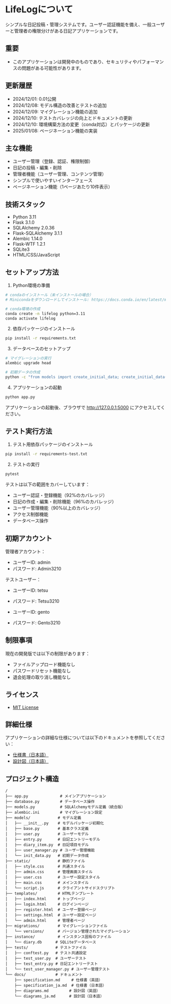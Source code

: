 # LifeLogについて

シンプルな日記投稿・管理システムです。ユーザー認証機能を備え、一般ユーザーと管理者の権限分けがある日記アプリケーションです。

## 重要
- このアプリケーションは開発中のものであり、セキュリティやパフォーマンスの問題がある可能性があります。

## 更新履歴
- 2024/12/01: 0.01公開
- 2024/12/08: モデル構造の改善とテストの追加
- 2024/12/09: マイグレーション機能の追加
- 2024/12/10: テストカバレッジの向上とドキュメントの更新
- 2024/12/10: 環境構築方法の変更（conda対応）とパッケージの更新
- 2025/01/08: ページネーション機能の実装

## 主な機能

- ユーザー管理（登録、認証、権限制御）
- 日記の投稿・編集・削除
- 管理者機能（ユーザー管理、コンテンツ管理）
- シンプルで使いやすいインターフェース
- ページネーション機能（1ページあたり10件表示）

## 技術スタック

- Python 3.11
- Flask 3.1.0
- SQLAlchemy 2.0.36
- Flask-SQLAlchemy 3.1.1
- Alembic 1.14.0
- Flask-WTF 1.2.1
- SQLite3
- HTML/CSS/JavaScript

## セットアップ方法

1. Python環境の準備
```bash
# condaのインストール（未インストールの場合）
# Minicondaをダウンロードしてインストール: https://docs.conda.io/en/latest/miniconda.html

# conda環境の作成
conda create -n lifelog python=3.11
conda activate lifelog
```

2. 依存パッケージのインストール
```bash
pip install -r requirements.txt
```

3. データベースのセットアップ
```bash
# マイグレーションの実行
alembic upgrade head

# 初期データの作成
python -c "from models import create_initial_data; create_initial_data()"
```

4. アプリケーションの起動
```bash
python app.py
```

アプリケーションの起動後、ブラウザで http://127.0.0.1:5000 にアクセスしてください。

## テスト実行方法

1. テスト用依存パッケージのインストール
```bash
pip install -r requirements-test.txt
```

2. テストの実行
```bash
pytest
```

テストは以下の範囲をカバーしています：
- ユーザー認証・登録機能（92%のカバレッジ）
- 日記の作成・編集・削除機能（96%のカバレッジ）
- ユーザー管理機能（90%以上のカバレッジ）
- アクセス制御機能
- データベース操作

## 初期アカウント

管理者アカウント：
- ユーザーID: admin
- パスワード: Admin3210

テストユーザー：
- ユーザーID: tetsu
- パスワード: Tetsu3210

- ユーザーID: gento
- パスワード: Gento3210

## 制限事項

現在の開発版では以下の制限があります：
- ファイルアップロード機能なし
- パスワードリセット機能なし
- 退会処理の取り消し機能なし

## ライセンス
- [MIT License](LICENSE)

## 詳細仕様

アプリケーションの詳細な仕様については以下のドキュメントを参照してください：
- [仕様書（日本語）](docs/specification_ja.md)
- [設計図（日本語）](docs/diagrams_ja.md)

## プロジェクト構造

```
/
├── app.py              # メインアプリケーション
├── database.py         # データベース操作
├── models.py           # SQLAlchemyモデル定義（統合版）
├── alembic.ini         # マイグレーション設定
├── models/            # モデル定義
│   ├── __init__.py    # モデルパッケージ初期化
│   ├── base.py        # 基本クラス定義
│   ├── user.py        # ユーザーモデル
│   ├── entry.py       # 日記エントリーモデル
│   ├── diary_item.py  # 日記項目モデル
│   ├── user_manager.py # ユーザー管理機能
│   └── init_data.py   # 初期データ作成
├── static/            # 静的ファイル
│   ├── style.css      # 共通スタイル
│   ├── admin.css      # 管理画面スタイル
│   ├── user.css       # ユーザー設定スタイル
│   ├── main.css       # メインスタイル
│   └── script.js      # クライアントサイドスクリプト
├── templates/         # HTMLテンプレート
│   ├── index.html     # トップページ
│   ├── login.html     # ログインページ
│   ├── register.html  # ユーザー登録ページ
│   ├── settings.html  # ユーザー設定ページ
│   └── admin.html     # 管理者ページ
├── migrations/        # マイグレーションファイル
│   └── versions/      # バージョン管理されたマイグレーション
├── instance/          # インスタンス固有のファイル
│   └── diary.db      # SQLiteデータベース
├── tests/            # テストファイル
│   ├── conftest.py   # テスト共通設定
│   ├── test_user.py  # ユーザーテスト
│   ├── test_entry.py # 日記エントリーテスト
│   └── test_user_manager.py # ユーザー管理テスト
└── docs/             # ドキュメント
    ├── specification.md     # 仕様書（英語）
    ├── specification_ja.md  # 仕様書（日本語）
    ├── diagrams.md         # 設計図（英語）
    └── diagrams_ja.md      # 設計図（日本語）

